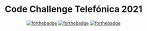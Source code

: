
[//]: # (21CodeChallengeTelefonica)

<h1 align="center">
	Code Challenge Telefónica 2021
</h1>

<div align="center">

[![forthebadge](https://forthebadge.com/images/badges/made-with-python.svg)](https://forthebadge.com)   [![forthebadge](https://forthebadge.com/images/badges/powered-by-black-magic.svg)](https://forthebadge.com)   [![forthebadge](https://forthebadge.com/images/badges/contains-tasty-spaghetti-code.svg)](https://forthebadge.com)

</div>


